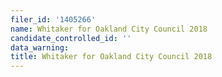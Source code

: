 ```yaml
---
filer_id: '1405266'
name: Whitaker for Oakland City Council 2018
candidate_controlled_id: ''
data_warning: 
title: Whitaker for Oakland City Council 2018
---
```

